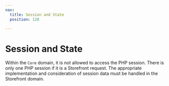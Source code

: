 ```yaml
---
nav:
  title: Session and State
  position: 120

---
```


# Session and State

Within the `Core` domain, it is not allowed to access the PHP session. There is only one PHP session if it is a Storefront request. The appropriate implementation and consideration of session data must be handled in the Storefront domain.

